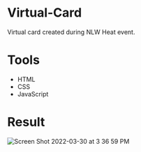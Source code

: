 # Virtual-Card
Virtual card created during NLW Heat event.

# Tools
- HTML
- CSS
- JavaScript

# Result

![Screen Shot 2022-03-30 at 3 36 59 PM](https://user-images.githubusercontent.com/70548865/160942434-8130bcef-e70a-4661-a5f4-be3e858800cc.png)

